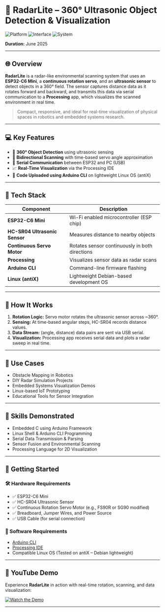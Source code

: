 # 🚀 RadarLite – 360° Ultrasonic Object Detection & Visualization

![Platform](https://img.shields.io/badge/Platform-ESP32--C6-blue)
![Interface](https://img.shields.io/badge/Visualization-Processing-green)
![System](https://img.shields.io/badge/Linux-antiX--Debian--based-lightgrey)

**Duration:** June 2025  

---

## 🌐 Overview

**RadarLite** is a radar-like environmental scanning system that uses an **ESP32-C6 Mini**, a **continuous rotation servo**, and an **ultrasonic sensor** to detect objects in a 360° field. The sensor captures distance data as it rotates forward and backward, and transmits this data via serial communication to a **Processing** app, which visualizes the scanned environment in real time.

> Compact, responsive, and ideal for real-time visualization of physical spaces in robotics and embedded systems research.

---

## 💻 Key Features

- 📏 **360° Object Detection** using ultrasonic sensing  
- 🔁 **Bidirectional Scanning** with time-based servo angle approximation  
- 🔌 **Serial Communication** between ESP32 and PC (USB)  
- 📈 **Real-Time Visualization** via the Processing IDE  
- 🧰 **Code Uploaded using Arduino CLI** on lightweight Linux OS (antiX)

---

## 🔧 Tech Stack

| Component                      | Description                                 |
|-------------------------------|---------------------------------------------|
| **ESP32-C6 Mini**             | Wi-Fi enabled microcontroller (ESP chip)    |
| **HC-SR04 Ultrasonic Sensor** | Measures distance to nearby objects         |
| **Continuous Servo Motor**    | Rotates sensor continuously in both directions |
| **Processing**                | Visualizes sensor data as radar scans       |
| **Arduino CLI**               | Command-line firmware flashing              |
| **Linux (antiX)**             | Lightweight Debian-based development OS     |

---

## 🔁 How It Works

1. **Rotation Logic:** Servo motor rotates the ultrasonic sensor across ~360°.
2. **Sensing:** At time-based angular steps, HC-SR04 records distance values.
3. **Data Stream:** (angle, distance) data pairs are sent via USB serial.
4. **Visualization:** Processing app receives serial data and plots a radar sweep in real time.

---

## 📲 Use Cases

- Obstacle Mapping in Robotics  
- DIY Radar Simulation Projects  
- Embedded Systems Visualization Demos  
- Linux-based IoT Prototyping  
- Educational Tools for Sensor Integration

---

## 🧠 Skills Demonstrated

- Embedded C using Arduino Framework  
- Linux Shell & Arduino CLI Programming  
- Serial Data Transmission & Parsing  
- Sensor Fusion and Environmental Scanning  
- Processing Language for 2D Visualization  

---

## 🔧 Getting Started

### 🛠️ Hardware Requirements

- ✅ ESP32-C6 Mini  
- ✅ HC-SR04 Ultrasonic Sensor  
- ✅ Continuous Rotation Servo Motor (e.g., FS90R or SG90 modified)  
- ✅ Breadboard, Jumper Wires, and Power Source  
- ✅ USB Cable (for serial connection)  

### 🔗 Software Requirements

- [Arduino CLI](https://arduino.github.io/arduino-cli/latest/)  
- [Processing IDE](https://processing.org/download/)  
- Compatible Linux OS (Tested on antiX – Debian lightweight)  

---

## 🎥 YouTube Demo

Experience **RadarLite** in action with real-time rotation, scanning, and data visualization:

[![Watch the Demo](https://img.shields.io/badge/Watch-Demo-red?logo=youtube)](https://www.youtube.com/watch?v=YOUR_VIDEO_ID)


---



